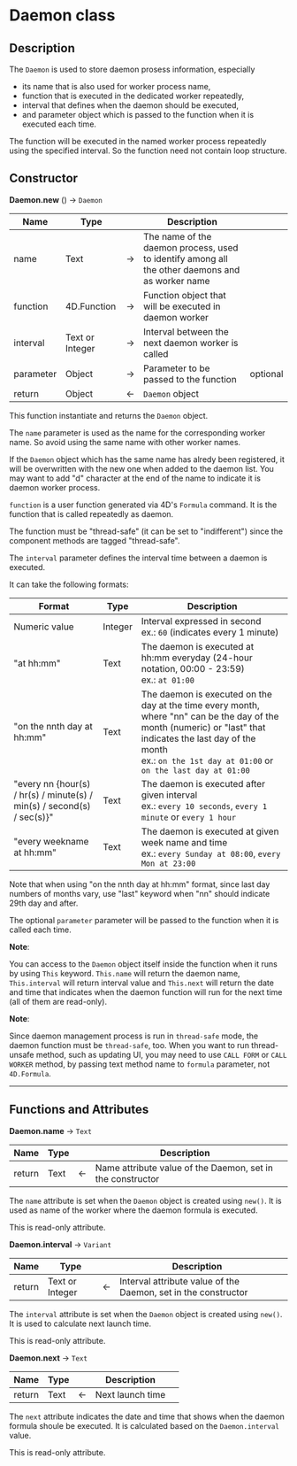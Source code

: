 ﻿<!-- The "Daemon" class is used to store daemon prosess information -->
# Daemon class

## Description

The `Daemon` is used to store daemon prosess information, especially 
* its name that is also used for worker process name, 
* function that is executed in the dedicated worker repeatedly, 
* interval that defines when the daemon should be executed, 
* and parameter object which is passed to the function when it is executed each time.

The function will be executed in the named worker process repeatedly using the specified interval. So the function need not contain loop structure.

## Constructor

**Daemon.new** () -> `Daemon`

|Name|Type||Description||
|-----|-----|-----|-----|-----|
|name|Text|&#x2192;|The name of the daemon process, used to identify among all the other daemons and as worker name||
|function|4D.Function|&#x2192;|Function object that will be executed in daemon worker||
|interval|Text or Integer|&#x2192;|Interval between the next daemon worker is called||
|parameter|Object|&#x2192;|Parameter to be passed to the function|optional|
|return|Object|&#x2190;|`Daemon` object||

This function instantiate and returns the `Daemon` object.

The `name` parameter is used as the name for the corresponding worker name. So avoid using the same name with other worker names. 

If the `Daemon` object which has the same name has alredy been registered, it will be overwritten with the new one when added to the daemon list. You may want to add "d" character at the end of the name to indicate it is daemon worker process.

`function` is a user function generated via 4D's `Formula` command. It is the function that is called repeatedly as daemon.

The function must be "thread-safe" (it can be set to "indifferent") since the component methods are tagged "thread-safe".

The `interval` parameter defines the interval time between a daemon is executed.

It can take the following formats:

|Format|Type|Description|
|-----|-----|-----|
|Numeric value|Integer|Interval expressed in second<br>ex.: `60` (indicates every 1 minute)|
|"at hh:mm"|Text|The daemon is executed at hh:mm everyday (24-hour notation, 00:00 - 23:59)<br>ex.: `at 01:00`|
|"on the nnth day at hh:mm"|Text|The daemon is executed on the day at the time every month, where "nn" can be the day of the month (numeric) or "last" that indicates the last day of the month<br>ex.: `on the 1st day at 01:00` or `on the last day at 01:00`|
|"every nn {hour(s) / hr(s) / minute(s) / min(s) / second(s) / sec(s)}"|Text|The daemon is executed after given interval<br>ex.: `every 10 seconds`, `every 1 minute` or `every 1 hour`|
|"every weekname at hh:mm"|Text|The daemon is executed at given week name and time<br>ex.: `every Sunday at 08:00`, `every Mon at 23:00`|

Note that when using "on the nnth day at hh:mm" format, since last day numbers of months vary, use "last" keyword when "nn" should indicate 29th day and after.

The optional `parameter` parameter will be passed to the function when it is called each time.

**Note**:

You can access to the `Daemon` object itself inside the function when it runs by using `This` keyword. `This.name` will return the daemon name, `This.interval` will return interval value and `This.next` will return the date and time that indicates when the daemon function will run for the next time (all of them are read-only).

**Note**:

Since daemon management process is run in `thread-safe` mode, the daemon function must be `thread-safe`, too. When you want to run thread-unsafe method, such as updating UI, you may need to use `CALL FORM` or `CALL WORKER` method, by passing text method name to `formula` parameter, not `4D.Formula`.

---

## Functions and Attributes

**Daemon.name** -> `Text`

|Name|Type||Description||
|-----|-----|-----|-----|-----|
|return|Text|&#x2190;|Name attribute value of the Daemon, set in the constructor||

The `name` attribute is set when the `Daemon` object is created using `new()`. It is used as name of the worker where the daemon formula is executed.

This is read-only attribute.

**Daemon.interval** -> `Variant`

|Name|Type||Description||
|-----|-----|-----|-----|-----|
|return|Text or Integer|&#x2190;|Interval attribute value of the Daemon, set in the constructor||

The `interval` attribute is set when the `Daemon` object is created using `new()`. It is used to calculate next launch time.

This is read-only attribute.

**Daemon.next** -> `Text`

|Name|Type||Description||
|-----|-----|-----|-----|-----|
|return|Text|&#x2190;|Next launch time||

The `next` attribute indicates the date and time that shows when the daemon formula shoule be executed. It is calculated based on the `Daemon.interval` value.

This is read-only attribute.
